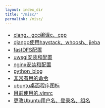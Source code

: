 ```yaml
---
layout: index_dir
title: "/misc/"
permalink: /misc/
---
```


<!-- directory_listing Further reading: -->
<ul style='font-size:16px;'>
    <li><a target='blank' href='/misc/clang_gcc_compile_c_cpp'>clang、gcc编译c、cpp</a></li>
    <li><a target='blank' href='/misc/django-haystack+whoosh+jiaba'>django使用haystack、whoosh、jieba</a></li>
    <li><a target='blank' href='/misc/fastDFS_cnfig'>fastDFS配置</a></li>
    <li><a target='blank' href='/misc/uwsgi_cnfig'>uwsgi安装和配置</a></li>
    <li><a target='blank' href='/misc/nginx_cnfig'>nginx安装和配置</a></li>
    <li><a target='blank' href='/misc/python_blog'>python_blog</a></li>
    <li><a target='blank' href='/misc/useful_command'>非常有用的命令</a></li>
    <li><a target='blank' href='/misc/ubuntu_desktop_app'>ubuntu桌面程序图标</a></li>
    <li><a target='blank' href='/misc/current_vimrc'>目前使用的.vimrc</a></li>
    <li><a target='blank' href='/misc/change_username'>更改Ubuntu用户名、登录名、组名</a></li>
</ul>